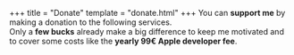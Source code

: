 +++
title = "Donate"
template = "donate.html"
+++
You can **support me** by making a donation to the following services.  
Only a **few bucks** already make a big difference to keep me motivated and to cover some costs like the **yearly 99€ Apple developer fee**.